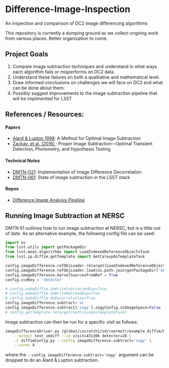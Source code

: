# Difference-Image-Inspection
An inspection and comparison of DC2 image differencing algorithms

This repository is currently a dumping ground as we collect ongoing work from various places. Better organization to come.

## Project Goals

1. Compare image subtraction techniques and understand in what ways each algorithm fails or misperforms on DC2 data.
2. Understand these failures on both a qualitative and mathematical level.
3. Draw informed conclusions on challenges we will face on DC2 and what can be done about them.
4. Possibly suggest improvements to the image subtraction pipeline that will be implimented for LSST

## References / Resources:

#### Papers
- [Alard & Lupton 1998](https://ui.adsabs.harvard.edu/abs/1998ApJ...503..325A/abstract): A Method for Optimal Image Subtraction
- [Zackay, et al. (2016) ](https://ui.adsabs.harvard.edu/abs/2016ApJ...830...27Z/abstract): Proper Image Subtraction—Optimal Transient Detection, Photometry, and Hypothesis Testing

#### Technical Notes
- [DMTN-021](https://dmtn-021.lsst.io): Implementation of Image Difference Decorrelation
- [DMTN-061](https://dmtn-061.lsst.io): State of image subtraction in the LSST stack

#### Repos
- [Difference Image Analysis Pipeline](https://github.com/LSSTDESC/dia_pipe)

## Running Image Subtraction at NERSC

DMTN 61 outlines how to run image subtraction at NERSC, but is a little out of date. As an alternative example, the following config file can be used:

```python
import os
from lsst.utils import getPackageDir
from lsst.meas.algorithms import LoadIndexedReferenceObjectsTask
from lsst.ip.diffim.getTemplate import GetCalexpAsTemplateTask

config.imageDifference.refObjLoader.retarget(LoadIndexedReferenceObjectsTask)
config.imageDifference.refObjLoader.load(os.path.join(getPackageDir('obs_lsstCam'), 'config', 'filterMap.py'))
config.imageDifference.kernelSourcesFromRef = True
config.ccdKey = 'detector'

# config.makeDiffim.doWriteSubtractedExp=True
# config.makeDiffim.doWriteMatchedExp=True
# config.makeDiffim.doDecorrelation=True
config.imageDifference.subtract='al'
config.imageDifference.subtract['zogy'].zogyConfig.inImageSpace=False
# config.getTemplate.retarget(GetCalexpAsTemplateTask)
```

Image subtraction can then be run for a specific visit as follows:

```bash
imageDifferenceDriver.py /global/cscratch1/sd/rearmstr/example_diffim/Run1.2_data/rerun/coadd-v4 \
    --output test_imdiff --id visit=431306 detector=28 \
    -C diffimConfig.py --config imageDifference.subtract='zogy' \
    --cores 4
```

where the `--config imageDifference.subtract='zogy'` argument can be dropped to do an Alard & Lupton subtraction.
